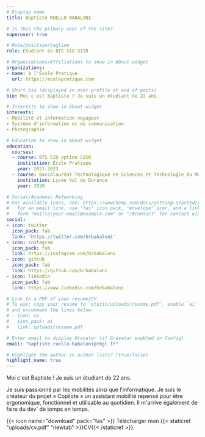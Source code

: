 ```yaml
---
# Display name
title: Baptiste RUELLO-BABALONI

# Is this the primary user of the site?
superuser: true

# Role/position/tagline
role: Étudiant en BTS SIO SISR

# Organizations/Affiliations to show in About widget
organizations:
- name: à l'École Pratique
  url: https://ecolepratique.com

# Short bio (displayed in user profile at end of posts)
bio: Moi c'est Baptiste ! Je suis un étudiant de 22 ans.

# Interests to show in About widget
interests:
- Mobilité et information voyageur
- Système d'information et de communication
- Photographie

# Education to show in About widget
education:
  courses:
  - course: BTS SIO option SISR
    institution: École Pratique
    year: 2021-2023
  - course: Baccalauréat Technologique en Sciences et Technologie du Management et de la Gestion, spécialité Gestion Finance
    institution: Lycée Val de Durance
    year: 2020

# Social/Academic Networking
# For available icons, see: https://wowchemy.com/docs/getting-started/page-builder/#icons
#   For an email link, use "fas" icon pack, "envelope" icon, and a link in the
#   form "mailto:your-email@example.com" or "/#contact" for contact widget.
social:
- icon: twitter
  icon_pack: fab
  link: 'https://twitter.com/brbabaloni'
- icon: instagram
  icon_pack: fab
  link: https://instagram.com/brbabaloni
- icon: github
  icon_pack: fab
  link: https://github.com/brbabaloni
- icon: linkedin
  icon_pack: fab
  link: https://www.linkedin.com/brbabaloni

# Link to a PDF of your resume/CV.
# To use: copy your resume to `static/uploads/resume.pdf`, enable `ai` icons in `params.toml`, 
# and uncomment the lines below.
# - icon: cv
#   icon_pack: ai
#   link: uploads/resume.pdf

# Enter email to display Gravatar (if Gravatar enabled in Config)
email: "baptiste.ruello-babaloni@rbgl.fr"

# Highlight the author in author lists? (true/false)
highlight_name: true
---
```


Moi c'est Baptiste ! Je suis un étudiant de 22 ans.

Je suis passionné par les mobilités ainsi que l’informatique. Je suis le créateur du projet « Copilote » un assistant mobilité repensé pour être ergonomique, fonctionnel et utilisable au quotidien. Il m'arrive également de faire du dev' de temps en temps.

{{< icon name="download" pack="fas" >}} Télécharger mon {{< staticref "uploads/cv.pdf" "newtab" >}}CV{{< /staticref >}}.
